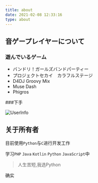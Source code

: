 ```yaml
---
title: about
date: 2021-02-08 12:33:16
type: about
---
```

## 音ゲープレイヤーについて
### 遊んでいるゲーム
- バンドリ！ガールズバンドパーティー
- プロジェクトセカイ　カラフルステージ
- D4DJ Groovy Mix
- Muse Dash
- Phigros

###下手

![UserInfo](https://raw.githubusercontent.com/mitian233/ImagesService/master/Screenshot_2021-02-21-20-24-29-398_jp.co.craftegg.jpg)

## 关于所有者

目前使用`Python`与`C`进行开发工作

学习`PHP` `Java` `Kotlin` `Python` `JavaScript`中

> 人生苦短,我选Python

确实

